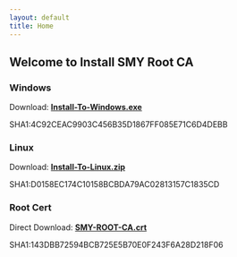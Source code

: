 ```yaml
---
layout: default
title: Home
---
```


## Welcome to Install SMY Root CA

### Windows

Download:
**[Install-To-Windows.exe](https://github.com/smy116/RootCA/releases/download/2.0/Install-To-Windows.exe)**

SHA1:4C92CEAC9903C456B35D1867FF085E71C6D4DEBB

### Linux

Download:
**[Install-To-Linux.zip](https://github.com/smy116/RootCA/releases/download/2.0/Install-To-Linux.zip)**

SHA1:D0158EC174C10158BCBDA79AC02813157C1835CD

### Root Cert 

Direct Download:
**[SMY-ROOT-CA.crt](https://github.com/smy116/RootCA/releases/download/2.0/SMY-ROOT-CA.crt)** 

SHA1:143DBB72594BCB725E5B70E0F243F6A28D218F06

